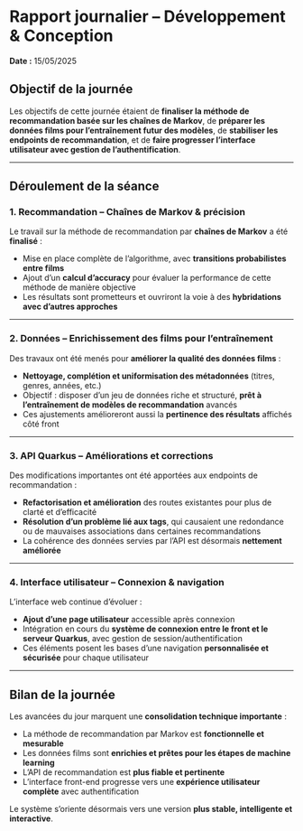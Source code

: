 # Rapport journalier – Développement & Conception  
**Date :** 15/05/2025  

## Objectif de la journée  
Les objectifs de cette journée étaient de **finaliser la méthode de recommandation basée sur les chaînes de Markov**, de **préparer les données films pour l’entraînement futur des modèles**, de **stabiliser les endpoints de recommandation**, et de **faire progresser l’interface utilisateur avec gestion de l’authentification**.

---

## Déroulement de la séance  

### 1. Recommandation – Chaînes de Markov & précision  
Le travail sur la méthode de recommandation par **chaînes de Markov** a été **finalisé** :  
- Mise en place complète de l’algorithme, avec **transitions probabilistes entre films**  
- Ajout d’un **calcul d’accuracy** pour évaluer la performance de cette méthode de manière objective  
- Les résultats sont prometteurs et ouvriront la voie à des **hybridations avec d’autres approches**  

---

### 2. Données – Enrichissement des films pour l’entraînement  
Des travaux ont été menés pour **améliorer la qualité des données films** :  
- **Nettoyage, complétion et uniformisation des métadonnées** (titres, genres, années, etc.)  
- Objectif : disposer d’un jeu de données riche et structuré, **prêt à l’entraînement de modèles de recommandation** avancés  
- Ces ajustements amélioreront aussi la **pertinence des résultats** affichés côté front

---

### 3. API Quarkus – Améliorations et corrections  
Des modifications importantes ont été apportées aux endpoints de recommandation :  
- **Refactorisation et amélioration** des routes existantes pour plus de clarté et d’efficacité  
- **Résolution d’un problème lié aux tags**, qui causaient une redondance ou de mauvaises associations dans certaines recommandations  
- La cohérence des données servies par l’API est désormais **nettement améliorée**

---

### 4. Interface utilisateur – Connexion & navigation  
L’interface web continue d’évoluer :  
- **Ajout d’une page utilisateur** accessible après connexion  
- Intégration en cours du **système de connexion entre le front et le serveur Quarkus**, avec gestion de session/authentification  
- Ces éléments posent les bases d’une navigation **personnalisée et sécurisée** pour chaque utilisateur  

---

## Bilan de la journée  
Les avancées du jour marquent une **consolidation technique importante** :  
- La méthode de recommandation par Markov est **fonctionnelle et mesurable**  
- Les données films sont **enrichies et prêtes pour les étapes de machine learning**  
- L’API de recommandation est **plus fiable et pertinente**  
- L’interface front-end progresse vers une **expérience utilisateur complète** avec authentification  

Le système s’oriente désormais vers une version **plus stable, intelligente et interactive**.
